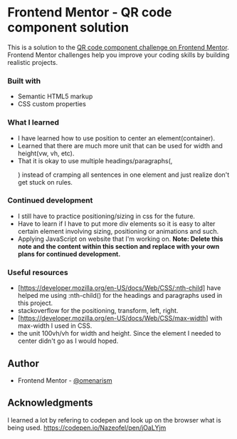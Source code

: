 # Frontend Mentor - QR code component solution

This is a solution to the [QR code component challenge on Frontend Mentor](https://www.frontendmentor.io/challenges/qr-code-component-iux_sIO_H). Frontend Mentor challenges help you improve your coding skills by building realistic projects. 

### Built with

- Semantic HTML5 markup
- CSS custom properties

### What I learned

- I have learned how to use position to center an element(container). 
- Learned that there are much more unit that can be used for width and height(vw, vh, etc).
- That it is okay to use multiple headings/paragraphs(<h>, <p>) instead of cramping all sentences in one element and just realize don't get stuck on rules.

### Continued development

- I still have to practice positioning/sizing in css for the future.
- Have to learn if I have to put more div elements so it is easy to alter certain element involving sizing, positioning or animations and such.
- Applying JavaScript on website that I'm working on.
**Note: Delete this note and the content within this section and replace with your own plans for continued development.**

### Useful resources

- [https://developer.mozilla.org/en-US/docs/Web/CSS/:nth-child] have helped me using :nth-child() for the headings and paragraphs used in this project.
- stackoverflow for the positioning, transform, left, right.
- [https://developer.mozilla.org/en-US/docs/Web/CSS/max-width] with max-width I used in CSS.
- the unit 100vh/vh for width and height. Since the element I needed to center didn't go as I would hoped.

## Author

- Frontend Mentor - [@omenarism](https://www.frontendmentor.io/profile/omenarism)

## Acknowledgments

I learned a lot by refering to codepen and look up on the browser what is being used.
https://codepen.io/Nazeofel/pen/jOaLYjm